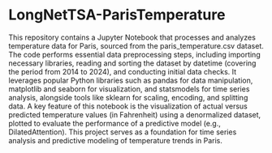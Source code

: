 # LongNetTSA-ParisTemperature 
This repository contains a Jupyter Notebook that processes and analyzes temperature data for Paris, sourced from the paris_temperature.csv dataset. The code performs essential data preprocessing steps, including importing necessary libraries, reading and sorting the dataset by datetime (covering the period from 2014 to 2024), and conducting initial data checks. It leverages popular Python libraries such as pandas for data manipulation, matplotlib and seaborn for visualization, and statsmodels for time series analysis, alongside tools like sklearn for scaling, encoding, and splitting data. A key feature of this notebook is the visualization of actual versus predicted temperature values (in Fahrenheit) using a denormalized dataset, plotted to evaluate the performance of a predictive model (e.g., DilatedAttention). This project serves as a foundation for time series analysis and predictive modeling of temperature trends in Paris.

